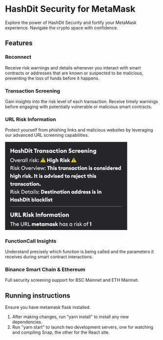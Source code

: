 # HashDit Security for MetaMask

Explore the power of HashDit Security and fortify your MetaMask experience. Navigate the crypto space with confidence.

## Features

### Reconnect

Receive risk warnings and details whenever you interact with smart contracts or addresses that are known or suspected to be malicious, preventing the loss of funds before it happens.

### Transaction Screening

Gain insights into the risk level of each transaction. Receive timely warnings before engaging with potentially vulnerable or malicious smart contracts.

### URL Risk Information

Protect yourself from phishing links and malicious websites by leveraging our advanced URL screening capabilities.

<img src="packages/site/src/assets/ScreeningAndUrlDark.png" alt="Screening" width="400"/>

### FunctionCall Insights

Understand precisely which function is being called and the parameters it receives during smart contract interactions.

### Binance Smart Chain & Ethereum

Full security screening support for BSC Mainnet and ETH Mainnet.

## Running instructions

Ensure you have metamask flask installed.

1. After making changes, run "yarn install" to install any new dependencies.
2. Run "yarn start" to launch two development servers, one for watching and compiling Snap, the other for the React site.
